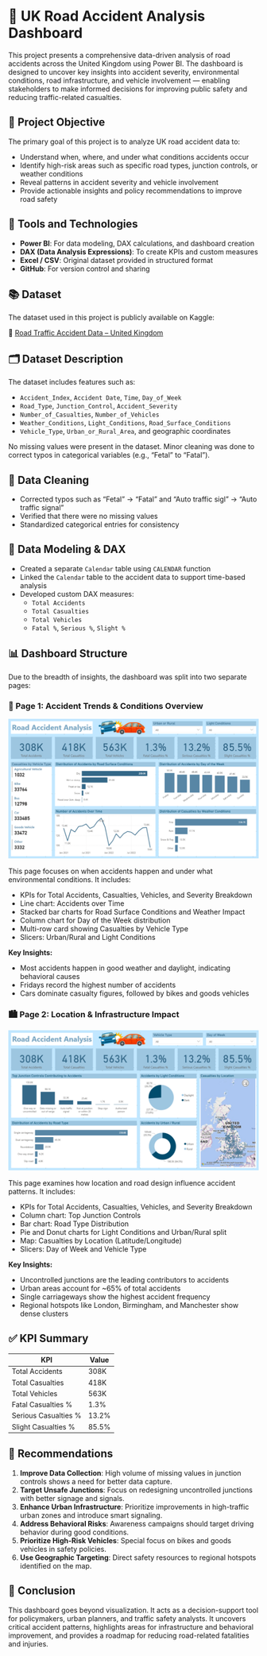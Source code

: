 # 🚦 UK Road Accident Analysis Dashboard

This project presents a comprehensive data-driven analysis of road accidents across the United Kingdom using Power BI. The dashboard is designed to uncover key insights into accident severity, environmental conditions, road infrastructure, and vehicle involvement — enabling stakeholders to make informed decisions for improving public safety and reducing traffic-related casualties.

## 📌 Project Objective

The primary goal of this project is to analyze UK road accident data to:
- Understand when, where, and under what conditions accidents occur
- Identify high-risk areas such as specific road types, junction controls, or weather conditions
- Reveal patterns in accident severity and vehicle involvement
- Provide actionable insights and policy recommendations to improve road safety

## 🧰 Tools and Technologies

- **Power BI**: For data modeling, DAX calculations, and dashboard creation
- **DAX (Data Analysis Expressions)**: To create KPIs and custom measures
- **Excel / CSV**: Original dataset provided in structured format
- **GitHub**: For version control and sharing

## 📚 Dataset

The dataset used in this project is publicly available on Kaggle:

🔗 [Road Traffic Accident Data – United Kingdom](https://www.kaggle.com/datasets/atharvasoundankar/road-accidents-dataset)

## 🗂️ Dataset Description

The dataset includes features such as:
- `Accident_Index`, `Accident Date`, `Time`, `Day_of_Week`
- `Road_Type`, `Junction_Control`, `Accident_Severity`
- `Number_of_Casualties`, `Number_of_Vehicles`
- `Weather_Conditions`, `Light_Conditions`, `Road_Surface_Conditions`
- `Vehicle_Type`, `Urban_or_Rural_Area`, and geographic coordinates

No missing values were present in the dataset. Minor cleaning was done to correct typos in categorical variables (e.g., “Fetal” to “Fatal”).

## 🧹 Data Cleaning

- Corrected typos such as “Fetal” → “Fatal” and “Auto traffic sigl” → “Auto traffic signal”
- Verified that there were no missing values
- Standardized categorical entries for consistency

## 🧠 Data Modeling & DAX

- Created a separate `Calendar` table using `CALENDAR` function
- Linked the `Calendar` table to the accident data to support time-based analysis
- Developed custom DAX measures:
  - `Total Accidents`
  - `Total Casualties`
  - `Total Vehicles`
  - `Fatal %`, `Serious %`, `Slight %`

## 📊 Dashboard Structure

Due to the breadth of insights, the dashboard was split into two separate pages:

### 📍 Page 1: Accident Trends & Conditions Overview

![image alt](https://github.com/srinibas-masanta/Road-Accident-Analysis-Dashboard/blob/32010b575056267d48e6563e7b619d7d53014b21/Dashboard%20Screenshots/Page%201.png)  

This page focuses on when accidents happen and under what environmental conditions. It includes:
- KPIs for Total Accidents, Casualties, Vehicles, and Severity Breakdown
- Line chart: Accidents over Time
- Stacked bar charts for Road Surface Conditions and Weather Impact
- Column chart for Day of the Week distribution
- Multi-row card showing Casualties by Vehicle Type
- Slicers: Urban/Rural and Light Conditions

**Key Insights:**
- Most accidents happen in good weather and daylight, indicating behavioral causes
- Fridays record the highest number of accidents
- Cars dominate casualty figures, followed by bikes and goods vehicles

### 🏙️ Page 2: Location & Infrastructure Impact

![Image Alt](https://github.com/srinibas-masanta/Road-Accident-Analysis-Dashboard/blob/32010b575056267d48e6563e7b619d7d53014b21/Dashboard%20Screenshots/Page%202.png)

This page examines how location and road design influence accident patterns. It includes:
- KPIs for Total Accidents, Casualties, Vehicles, and Severity Breakdown
- Column chart: Top Junction Controls
- Bar chart: Road Type Distribution
- Pie and Donut charts for Light Conditions and Urban/Rural split
- Map: Casualties by Location (Latitude/Longitude)
- Slicers: Day of Week and Vehicle Type

**Key Insights:**
- Uncontrolled junctions are the leading contributors to accidents
- Urban areas account for ~65% of total accidents
- Single carriageways show the highest accident frequency
- Regional hotspots like London, Birmingham, and Manchester show dense clusters

## ✅ KPI Summary

| KPI                    | Value      |
|------------------------|------------|
| Total Accidents        | 308K       |
| Total Casualties       | 418K       |
| Total Vehicles         | 563K       |
| Fatal Casualties %     | 1.3%       |
| Serious Casualties %   | 13.2%      |
| Slight Casualties %    | 85.5%      |

## 🧾 Recommendations

1. **Improve Data Collection**: High volume of missing values in junction controls shows a need for better data capture.
2. **Target Unsafe Junctions**: Focus on redesigning uncontrolled junctions with better signage and signals.
3. **Enhance Urban Infrastructure**: Prioritize improvements in high-traffic urban zones and introduce smart signaling.
4. **Address Behavioral Risks**: Awareness campaigns should target driving behavior during good conditions.
5. **Prioritize High-Risk Vehicles**: Special focus on bikes and goods vehicles in safety policies.
6. **Use Geographic Targeting**: Direct safety resources to regional hotspots identified on the map.

## 📌 Conclusion

This dashboard goes beyond visualization. It acts as a decision-support tool for policymakers, urban planners, and traffic safety analysts. It uncovers critical accident patterns, highlights areas for infrastructure and behavioral improvement, and provides a roadmap for reducing road-related fatalities and injuries.

